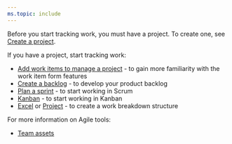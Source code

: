 ```yaml
---
ms.topic: include
---
```



Before you start tracking work, you must have a project. To create one, see [Create a project](/azure/devops/organizations/projects/create-project).   

If you have a project, start tracking work:  

-   [Add work items to manage a project](/azure/devops/boards/backlogs/add-work-items) - to gain more familiarity with the work item form features  
-   [Create a backlog](/azure/devops/boards/create-your-backlog) - to develop your product backlog   
-   [Plan a sprint](/azure/devops/boards/sprints/assign-work-sprint) - to start working in Scrum    
-   [Kanban](/azure/devops/boards/boards/kanban-basics)  - to start working in Kanban  
-   [Excel](/azure/devops/boards/backlogs/office/bulk-add-modify-work-items-excel.md) or [Project](/azure/devops/boards/backlogs/office/create-your-backlog-tasks-using-project) - to create a work breakdown structure   

For more information on Agile tools:

- [Team assets](/azure/devops/organizations/settings/about-teams-and-settings)  
